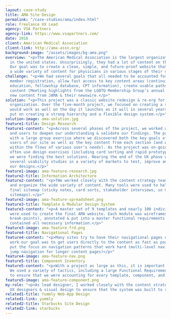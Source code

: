 ```yaml
---
layout: case-study
title: AMA Site Design
permalink: "/case-studies/ama/index.html"
role: Freelance UX Lead
agency: VSA Partners
agency-link: https://www.vsapartners.com/
date: 2016
client: American Medical Association
client-link: http://ama-assn.org/
background-image: "/assets/images/bg-ama.png"
overview: "<p>The American Medical Association is the largest organization of physicians
  in the united states. Unsurprisingly, they had a lot of content on their website.
  Our goal was to create a clean, simple, and future-proof website that could accommodate
  a wide variety of content for physicians in various stages of their career.</p>"
challenge: "<p>We had several goals that all needed to be accounted for&#58; Increase
  member registration, allow fast access to key content areas (continuing medical
  education, fellowship database, CPT information), create usable paths to deep-dive
  content (Meeting highlights from the LGBTQ Membership Group’s annual meeting), promote
  new content from JAMA & their newswire.</p>"
solution: "<p>This project was a classic website redesign & re-org for a large-scale
  organization. Over the five-month project, we focused on creating a solution that
  would work as well on the day it launches as it will in several years. A focus was
  put on creating a strong hierarchy and a flexible design system.</p>"
solution-image: ama-solution.jpg
feature1-title: Design Research
feature1-content: "<p>Across several phases of the project, we worked with both stakeholders
  and users to deepen our understanding & validate our findings. The project began
  with a large group exercise where we discovered both the key goals of the different
  users of our site as well as the key content from each section (and where it falls
  within the flows of various user's needs). As the project was on-going, we would
  often use design exercises (including card sorting and rapid prototyping) to ensure
  we were finding the best solutions. Nearing the end of the UX phase we conducted
  several usability studies in a variety of markets to test, improve and validate
  our designs.</p>"
feature1-image: ama-feature-research.jpg
feature2-title: Information Architecture
feature2-content: "<p>TWe worked closely with the content strategy team to digest
  and organize the wide variety of content. Many tools were used to help create our
  final sitemap (sticky notes, card sorts, stakeholder interviews, so many excel spreadsheet
  sitemaps).</p>"
feature2-image: ama-feature-spreadsheet.png
feature3-title: Template & Modular Design System
feature3-content: "<p>A master set of 9 templates and nearly 100 individual modules
  were used to create the final AMA website. Each module was wireframes (across 3
  break-points), annotated & put into a master functional requirements document that
  contained all necessary information.</p>"
feature3-image: ama-feature-frd.png
feature4-title: Navigational Pages
feature4-content: "<p>Many sites try to have their navigational pages do too much
  work our goal was to get users directly to the content as fast as possible. This
  put the focus on navigation patterns that work hard (multi-level navigation units;
  jump navigation for longer content pages)</p>"
feature4-image: ama-feature-nav.png
feature5-title: Component Inventory
feature5-content: "<p>With a project as large as this, it is important to stay organized.
  We used a variety of tactics, including a large Functional Requirements Document,
  to ensure that we were accounting for every template, component, and page.</p>"
feature5-image: ama-feature-component.png
my-role: "<p>As lead designer, I worked closely with the content strategy team, additional
  UX designers & visual design to ensure that the system was built to support the</p>"
related1-title: Yummly Web-App Design
related1-link: yummly
related2-title: Starbucks Site Design
related2-link: starbucks
---
```


